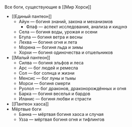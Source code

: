 Все боги, существующие в [[Мир Хорси]]
- [[Единый пантеон]]
	- Айун — богиня знаний, закона и механизмов
		- Флаф — аспект исследования, анализа и кицунэ
	- Села — богиня воды, урожая и осени
	- Бтула — богиня ветра и весны
	- Лехва — богиня огня и лета
	- Морена — богиня льда и зимы
	- Хорхи — богиня одиночества и отшельников
- [[Малый пантеон]]
	- Силва — богиня эльфов и леса
	- Арс — бог людей и ремесла
	- Сол — бог солнца и жизни
	- Менсис — бог луны и тьмы
	- Морси — богиня смерти
	- Руолол — бог драконов, драконорождённых и огня
	- Барка — богиня веселья и бардов
	- Иланис — богиня любви и страсти
- [[Пантеон хаоса]]
- Мёртвые боги
	- Банна — мёртвая богиня хаоса и случая
	- Узза — мёртвая богиня огня и тифлингов